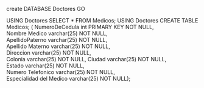 create DATABASE Doctores
GO

USING Doctores
SELECT * FROM Medicos;
USING Doctores
CREATE TABLE Medicos;
( NumeroDeCedula int PRIMARY KEY NOT NULL,  
   Nombre Medico varchar(25) NOT NULL,  
   ApellidoPaterno varchar(25) NOT NULL,  
   Apellido Materno varchar(25) NOT NULL,  
   Direccion varchar(25) NOT NULL,  
   Colonia varchar(25) NOT NULL,
   Ciudad varchar(25) NOT NULL,  
   Estado varchar(25) NOT NULL,  
   Numero Telefonico varchar(25) NOT NULL,  
   Especialidad del Medico  varchar(25) NOT NULL);  
 